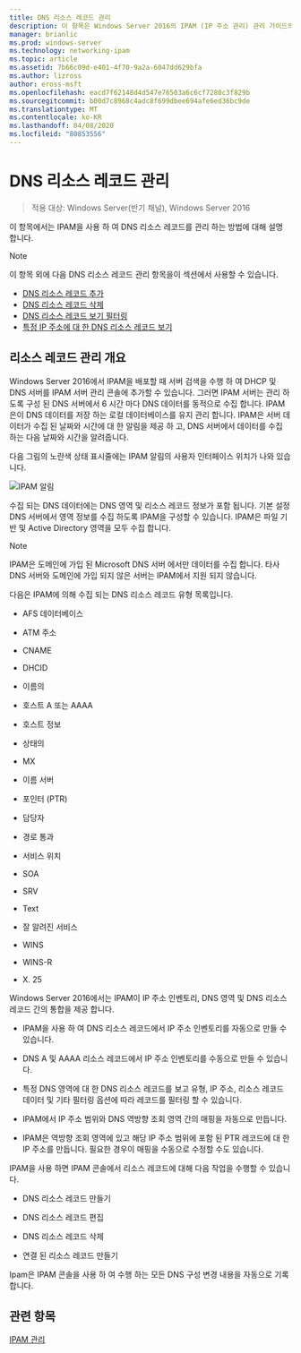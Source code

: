 ```yaml
---
title: DNS 리소스 레코드 관리
description: 이 항목은 Windows Server 2016의 IPAM (IP 주소 관리) 관리 가이드의 일부입니다.
manager: brianlic
ms.prod: windows-server
ms.technology: networking-ipam
ms.topic: article
ms.assetid: 7b66c09d-e401-4f70-9a2a-6047dd629bfa
ms.author: lizross
author: eross-msft
ms.openlocfilehash: eacd7f62148d4d547e76503a6c6cf7280c3f829b
ms.sourcegitcommit: b00d7c8968c4adc8f699dbee694afe6ed36bc9de
ms.translationtype: MT
ms.contentlocale: ko-KR
ms.lasthandoff: 04/08/2020
ms.locfileid: "80853556"
---
```

# <a name="dns-resource-record-management"></a>DNS 리소스 레코드 관리

>적용 대상: Windows Server(반기 채널), Windows Server 2016

이 항목에서는 IPAM을 사용 하 여 DNS 리소스 레코드를 관리 하는 방법에 대해 설명 합니다.  
  
> [!NOTE]  
> 이 항목 외에 다음 DNS 리소스 레코드 관리 항목을이 섹션에서 사용할 수 있습니다.  
>   
> -   [DNS 리소스 레코드 추가](../../technologies/ipam/Add-a-DNS-Resource-Record.md)  
> -   [DNS 리소스 레코드 삭제](../../technologies/ipam/Delete-DNS-Resource-Records.md)  
> -   [DNS 리소스 레코드 보기 필터링](../../technologies/ipam/Filter-the-View-of-DNS-Resource-Records.md)  
> -   [특정 IP 주소에 대 한 DNS 리소스 레코드 보기](../../technologies/ipam/View-DNS-Resource-Records-for-a-Specific-IP-Address.md)  
  
## <a name="resource-record-management-overview"></a>리소스 레코드 관리 개요  
Windows Server 2016에서 IPAM을 배포할 때 서버 검색을 수행 하 여 DHCP 및 DNS 서버를 IPAM 서버 관리 콘솔에 추가할 수 있습니다. 그러면 IPAM 서버는 관리 하도록 구성 된 DNS 서버에서 6 시간 마다 DNS 데이터를 동적으로 수집 합니다. IPAM은이 DNS 데이터를 저장 하는 로컬 데이터베이스를 유지 관리 합니다. IPAM은 서버 데이터가 수집 된 날짜와 시간에 대 한 알림을 제공 하 고, DNS 서버에서 데이터를 수집 하는 다음 날짜와 시간을 알려줍니다.  
  
다음 그림의 노란색 상태 표시줄에는 IPAM 알림의 사용자 인터페이스 위치가 나와 있습니다.  
  
![IPAM 알림](../../media/DNS-Resource-Record-Management/ipam_DataCollection_01.jpg)  
  
수집 되는 DNS 데이터에는 DNS 영역 및 리소스 레코드 정보가 포함 됩니다. 기본 설정 DNS 서버에서 영역 정보를 수집 하도록 IPAM을 구성할 수 있습니다.  IPAM은 파일 기반 및 Active Directory 영역을 모두 수집 합니다.  
  
> [!NOTE]  
> IPAM은 도메인에 가입 된 Microsoft DNS 서버 에서만 데이터를 수집 합니다. 타사 DNS 서버와 도메인에 가입 되지 않은 서버는 IPAM에서 지원 되지 않습니다.  
  
다음은 IPAM에 의해 수집 되는 DNS 리소스 레코드 유형 목록입니다.  
  
-   AFS 데이터베이스  
  
-   ATM 주소  
  
-   CNAME  
  
-   DHCID  
  
-   이름의  
  
-   호스트 A 또는 AAAA  
  
-   호스트 정보  
  
-   상태의  
  
-   MX  
  
-   이름 서버  
  
-   포인터 (PTR)  
  
-   담당자  
  
-   경로 통과  
  
-   서비스 위치  
  
-   SOA  
  
-   SRV  
  
-   Text  
  
-   잘 알려진 서비스  
  
-   WINS  
  
-   WINS-R  
  
-   X. 25  
  
Windows Server 2016에서는 IPAM이 IP 주소 인벤토리, DNS 영역 및 DNS 리소스 레코드 간의 통합을 제공 합니다.  
  
-   IPAM을 사용 하 여 DNS 리소스 레코드에서 IP 주소 인벤토리를 자동으로 만들 수 있습니다.  
  
-   DNS A 및 AAAA 리소스 레코드에서 IP 주소 인벤토리를 수동으로 만들 수 있습니다.  
  
-   특정 DNS 영역에 대 한 DNS 리소스 레코드를 보고 유형, IP 주소, 리소스 레코드 데이터 및 기타 필터링 옵션에 따라 레코드를 필터링 할 수 있습니다.  
  
-   IPAM에서 IP 주소 범위와 DNS 역방향 조회 영역 간의 매핑을 자동으로 만듭니다.  
  
-   IPAM은 역방향 조회 영역에 있고 해당 IP 주소 범위에 포함 된 PTR 레코드에 대 한 IP 주소를 만듭니다. 필요한 경우이 매핑을 수동으로 수정할 수도 있습니다.  
  
IPAM을 사용 하면 IPAM 콘솔에서 리소스 레코드에 대해 다음 작업을 수행할 수 있습니다.  
  
-   DNS 리소스 레코드 만들기  
  
-   DNS 리소스 레코드 편집  
  
-   DNS 리소스 레코드 삭제  
  
-   연결 된 리소스 레코드 만들기  
  
Ipam은 IPAM 콘솔을 사용 하 여 수행 하는 모든 DNS 구성 변경 내용을 자동으로 기록 합니다.  
  
## <a name="see-also"></a>관련 항목  
[IPAM 관리](Manage-IPAM.md)  
  


